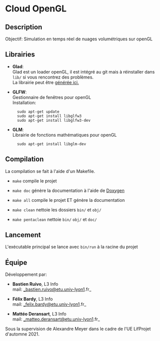 # Cloud OpenGL

## Description

Objectif: Simulation en temps réel de nuages volumétriques sur openGL

## Librairies

* **Glad**: \
 Glad est un loader openGL, il est intégré au git mais à réinstaller dans `lib/` si vous rencontrez des problèmes. \
 La librairie peut être [générée ici.](https://glad.dav1d.de/)
 
* **GLFW**: \
 Gestionnaire de fenêtres pour openGL \
 Installation:

        sudo apt-get update
        sudo apt-get install libglfw3
        sudo apt-get install libglfw3-dev

* **GLM**: \
Librairie de fonctions mathématiques pour openGL

        sudo apt-get install libglm-dev

## Compilation

La compilation se fait à l'aide d'un Makefile.

* `make` compile le projet
* `make doc` génère la documentation à l'aide de [Doxygen](https://www.doxygen.nl/index.html)

* `make all` compile le projet ET génère la documentation
* `make clean` nettoie les dossiers `bin/` et `obj/`
* `make pentaclean` nettoie `bin/` `obj/` et `doc/`

## Lancement

L'exécutable principal se lance avec `bin/run` à la racine du projet

## Équipe

Développement par:

* **Bastien Ruivo**, L3 Info \
mail: _bastien.ruivo@etu.univ-lyon1.fr_

* **Félix Bardy**, L3 Info \
mail: _felix.bardy@etu.univ-lyon1.fr_

* **Mattéo Deransart**, L3 Info \
mail: _matteo.deransart@etu.univ-lyon1.fr_

Sous la supervision de Alexandre Meyer dans le cadre de l'UE LifProjet d'automne 2021.
